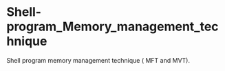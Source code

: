 # Shell-program_Memory_management_technique
Shell program memory management technique ( MFT and MVT).
